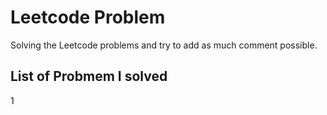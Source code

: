 # Leetcode Problem

Solving the Leetcode problems and try to add as much comment possible.

## List of Probmem I solved

1
